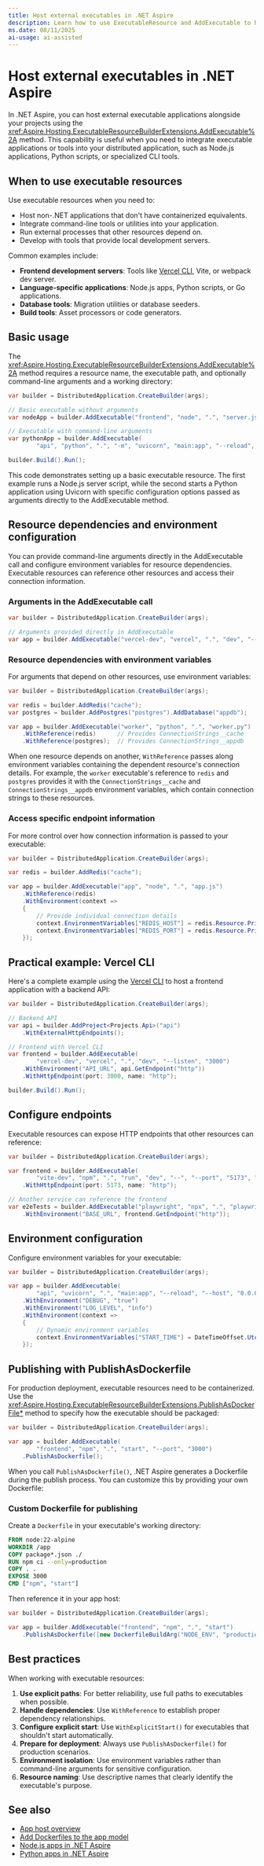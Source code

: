 ```yaml
---
title: Host external executables in .NET Aspire
description: Learn how to use ExecutableResource and AddExecutable to host external executable applications in your .NET Aspire app host.
ms.date: 08/11/2025
ai-usage: ai-assisted
---
```


# Host external executables in .NET Aspire

In .NET Aspire, you can host external executable applications alongside your projects using the <xref:Aspire.Hosting.ExecutableResourceBuilderExtensions.AddExecutable%2A> method. This capability is useful when you need to integrate executable applications or tools into your distributed application, such as Node.js applications, Python scripts, or specialized CLI tools.

## When to use executable resources

Use executable resources when you need to:

- Host non-.NET applications that don't have containerized equivalents.
- Integrate command-line tools or utilities into your application.
- Run external processes that other resources depend on.
- Develop with tools that provide local development servers.

Common examples include:

- **Frontend development servers**: Tools like [Vercel CLI](https://vercel.com/docs/cli), Vite, or webpack dev server.
- **Language-specific applications**: Node.js apps, Python scripts, or Go applications.
- **Database tools**: Migration utilities or database seeders.
- **Build tools**: Asset processors or code generators.

## Basic usage

The <xref:Aspire.Hosting.ExecutableResourceBuilderExtensions.AddExecutable%2A> method requires a resource name, the executable path, and optionally command-line arguments and a working directory:

```csharp
var builder = DistributedApplication.CreateBuilder(args);

// Basic executable without arguments
var nodeApp = builder.AddExecutable("frontend", "node", ".", "server.js");

// Executable with command-line arguments
var pythonApp = builder.AddExecutable(
        "api", "python", ".", "-m", "uvicorn", "main:app", "--reload", "--host", "0.0.0.0", "--port", "8000");

builder.Build().Run();
```

This code demonstrates setting up a basic executable resource. The first example runs a Node.js server script, while the second starts a Python application using Uvicorn with specific configuration options passed as arguments directly to the AddExecutable method.

## Resource dependencies and environment configuration

You can provide command-line arguments directly in the AddExecutable call and configure environment variables for resource dependencies. Executable resources can reference other resources and access their connection information.

### Arguments in the AddExecutable call

```csharp
var builder = DistributedApplication.CreateBuilder(args);

// Arguments provided directly in AddExecutable
var app = builder.AddExecutable("vercel-dev", "vercel", ".", "dev", "--listen", "3000");
```

### Resource dependencies with environment variables

For arguments that depend on other resources, use environment variables:

```csharp
var builder = DistributedApplication.CreateBuilder(args);

var redis = builder.AddRedis("cache");
var postgres = builder.AddPostgres("postgres").AddDatabase("appdb");

var app = builder.AddExecutable("worker", "python", ".", "worker.py")
    .WithReference(redis)      // Provides ConnectionStrings__cache
    .WithReference(postgres);  // Provides ConnectionStrings__appdb
```

When one resource depends on another, `WithReference` passes along environment variables containing the dependent resource's connection details. For example, the `worker` executable's reference to `redis` and `postgres` provides it with the `ConnectionStrings__cache` and `ConnectionStrings__appdb` environment variables, which contain connection strings to these resources.

### Access specific endpoint information

For more control over how connection information is passed to your executable:

```csharp
var builder = DistributedApplication.CreateBuilder(args);

var redis = builder.AddRedis("cache");

var app = builder.AddExecutable("app", "node", ".", "app.js")
    .WithReference(redis)
    .WithEnvironment(context =>
    {
        // Provide individual connection details
        context.EnvironmentVariables["REDIS_HOST"] = redis.Resource.PrimaryEndpoint.Property(EndpointProperty.Host);
        context.EnvironmentVariables["REDIS_PORT"] = redis.Resource.PrimaryEndpoint.Property(EndpointProperty.Port);
    });
```

## Practical example: Vercel CLI

Here's a complete example using the [Vercel CLI](https://vercel.com/docs/cli) to host a frontend application with a backend API:

```csharp
var builder = DistributedApplication.CreateBuilder(args);

// Backend API
var api = builder.AddProject<Projects.Api>("api")
    .WithExternalHttpEndpoints();

// Frontend with Vercel CLI
var frontend = builder.AddExecutable(
        "vercel-dev", "vercel", ".", "dev", "--listen", "3000")
    .WithEnvironment("API_URL", api.GetEndpoint("http"))
    .WithHttpEndpoint(port: 3000, name: "http");

builder.Build().Run();
```

## Configure endpoints

Executable resources can expose HTTP endpoints that other resources can reference:

```csharp
var builder = DistributedApplication.CreateBuilder(args);

var frontend = builder.AddExecutable(
        "vite-dev", "npm", ".", "run", "dev", "--", "--port", "5173", "--host", "0.0.0.0")
    .WithHttpEndpoint(port: 5173, name: "http");

// Another service can reference the frontend
var e2eTests = builder.AddExecutable("playwright", "npx", ".", "playwright", "test")
    .WithEnvironment("BASE_URL", frontend.GetEndpoint("http"));
```

## Environment configuration

Configure environment variables for your executable:

```csharp
var builder = DistributedApplication.CreateBuilder(args);

var app = builder.AddExecutable(
        "api", "uvicorn", ".", "main:app", "--reload", "--host", "0.0.0.0")
    .WithEnvironment("DEBUG", "true")
    .WithEnvironment("LOG_LEVEL", "info")
    .WithEnvironment(context =>
    {
        // Dynamic environment variables
        context.EnvironmentVariables["START_TIME"] = DateTimeOffset.UtcNow.ToString();
    });
```

## Publishing with PublishAsDockerfile

For production deployment, executable resources need to be containerized. Use the <xref:Aspire.Hosting.ExecutableResourceBuilderExtensions.PublishAsDockerFile*> method to specify how the executable should be packaged:

```csharp
var builder = DistributedApplication.CreateBuilder(args);

var app = builder.AddExecutable(
        "frontend", "npm", ".", "start", "--port", "3000")
    .PublishAsDockerfile();
```

When you call `PublishAsDockerfile()`, .NET Aspire generates a Dockerfile during the publish process. You can customize this by providing your own Dockerfile:

### Custom Dockerfile for publishing

Create a `Dockerfile` in your executable's working directory:

```dockerfile
FROM node:22-alpine
WORKDIR /app
COPY package*.json ./
RUN npm ci --only=production
COPY . .
EXPOSE 3000
CMD ["npm", "start"]
```

Then reference it in your app host:

```csharp
var builder = DistributedApplication.CreateBuilder(args);

var app = builder.AddExecutable("frontend", "npm", ".", "start")
    .PublishAsDockerfile([new DockerfileBuildArg("NODE_ENV", "production")]);
```

## Best practices

When working with executable resources:

1. **Use explicit paths**: For better reliability, use full paths to executables when possible.
1. **Handle dependencies**: Use `WithReference` to establish proper dependency relationships.
1. **Configure explicit start**: Use `WithExplicitStart()` for executables that shouldn't start automatically.
1. **Prepare for deployment**: Always use `PublishAsDockerfile()` for production scenarios.
1. **Environment isolation**: Use environment variables rather than command-line arguments for sensitive configuration.
1. **Resource naming**: Use descriptive names that clearly identify the executable's purpose.

## See also

- [App host overview](../fundamentals/app-host-overview.md)
- [Add Dockerfiles to the app model](withdockerfile.md)
- [Node.js apps in .NET Aspire](../get-started/build-aspire-apps-with-nodejs.md)
- [Python apps in .NET Aspire](../get-started/build-aspire-apps-with-python.md)
